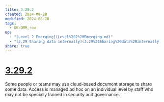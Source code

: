 ```yaml
---
title: 3.29.2
created: 2024-08-28
modified: 2024-08-28
tags:
  - UK-DMM_row
up:
  - "[Level 2 Emerging](Level%202%20Emerging.md)"
  - "[3.29 Sharing data internally](3.29%20Sharing%20data%20internally.md)"
share: true
---
```

# [3.29.2](3.29.2.md)

Some people or teams may use cloud-based document storage to share some data. Access is managed ad hoc on an individual level by staff who may not be specially trained in security and governance.
